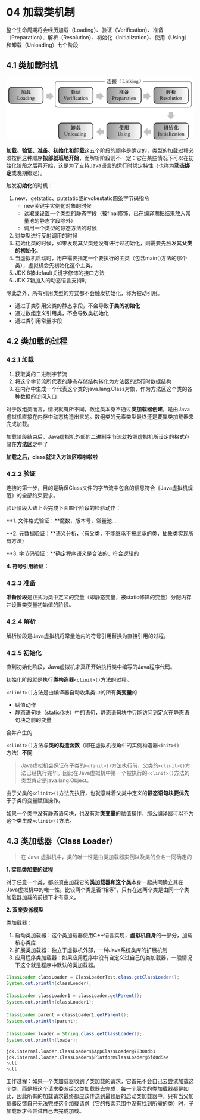 # 04 加载类机制

整个生命周期将会经历加载（Loading）、验证（Verification）、准备（Preparation）、解析（Resolution）、初始化（Initialization）、使用（Using）和卸载（Unloading）七个阶段

## 4.1 类加载时机

<img src="03_类加载机制.assets/1595409-20190521154930506-891623513.png" style="zoom: 50%;" />



**加载、验证、准备、初始化和卸载**这五个阶段的顺序是确定的，类型的加载过程必须按照这种顺序**按部就班地开始**，而解析阶段则不一定：它在某些情况下可以在初始化阶段之后再开始，这是为了支持Java语言的运行时绑定特性（也称为**动态绑定**或晚期绑定）。

触发**初始化**的时机：

1. new、getstatic、putstatic或invokestatic四条字节码指令
   * new关键字实例化对象的时候
   * 读取或设置一个类型的静态字段（被final修饰、已在编译期把结果放入常量池的静态字段除外）
   * 调用一个类型的静态方法的时候
2. 对类型进行反射调用的时候
3. 初始化类的时候，如果发现其父类还没有进行过初始化，则需要先触发其**父类的初始化**。
4. 当虚拟机启动时，用户需要指定一个要执行的主类（包含main()方法的那个类），虚拟机会先初始化这个主类。
5. JDK 8被default关键字修饰的接口方法
6. JDK 7新加入的动态语言支持时

除此之外，所有引用类型的方式都不会触发初始化，称为被动引用。

* 通过子类引用父类的静态字段，不会导致**子类的初始化**
* 通过数组定义引用类，不会导致类初始化
* 通过类引用常量字段

## 4.2 类加载的过程

### 4.2.1 加载

1. 获取类的二进制字节流
2. 将这个字节流所代表的静态存储结构转化为方法区的运行时数据结构
3. 在内存中生成一个代表这个类的java.lang.Class对象，作为方法区这个类的各种数据的访问入口

对于数组类而言，情况就有所不同，数组类本身不通过**类加载器创建**，是由Java虚拟机直接在内存中动态构造出来的。数组类的元素类型最终还是要靠类加载器来完成加载。

加载阶段结束后，Java虚拟机外部的二进制字节流就按照虚拟机所设定的格式存储在**方法区**之中了

**加载之后，class就进入方法区啦啦啦啦**

### 4.2.2 验证

连接的第一步，目的是确保Class文件的字节流中包含的信息符合《Java虚拟机规范》的全部约束要求。

验证阶段大致上会完成下面四个阶段的检验动作：

**1. 文件格式验证：**魔数，版本号，常量池....

**2. 元数据验证：**语义分析，（有父类，不能继承不被继承的类，抽象类实现所有方法）

**3. 字节码验证：**确定程序语义是合法的、符合逻辑的

**4. 符号引用验证：**

### 4.2.3 准备

**准备阶段**是正式为类中定义的变量（即静态变量，被static修饰的变量）分配内存并设置类变量初始值的阶段。

### 4.2.4 解析

解析阶段是Java虚拟机将常量池内的符号引用替换为直接引用的过程。

### 4.2.5 初始化

直到初始化阶段，Java虚拟机才真正开始执行类中编写的Java程序代码。

初始化阶段就是执行**类构造器**`<clinit>()`方法的过程。

`<clinit>()`方法是由编译器自动收集类中的所有**类变量**的

* 赋值动作
* 静态语句块（static{}块）中的语句，静态语句块中只能访问到定义在静态语句块之前的变量

合并产生的

`<clinit>()`方法与**类的构造函数**（即在虚拟机视角中的实例构造器`<init>()`方法）**不同**

> Java虚拟机会保证在子类的`<clinit>()`方法执行前，父类的`<clinit>()`方法已经执行完毕。因此在Java虚拟机中第一个被执行的`<clinit>()`方法的类型肯定是java.lang.Object。

由于父类的`<clinit>()`方法先执行，也就意味着父类中定义的**静态语句块要优先**于子类的变量赋值操作。

如果一个类中没有静态语句块，也没有对**类变量**的赋值操作，那么编译器可以不为这个类生成`<clinit>()`方法。

## 4.3 类加载器（Class Loader）

> 在 Java 虚拟机中，类的唯一性是由类加载器实例以及类的全名一同确定的

**1. 实现类加载的过程**

对于任意一个类，都必须由加载它的**类加载器和这个类**本身一起共同确立其在Java虚拟机中的唯一性。比较两个类是否“相等”，只有在这两个类是由同一个类加载器加载的前提下才有意义。

**2. 双亲委派模型**

类加载器：

1. 启动类加载器：这个类加载器使用C++语言实现，**虚拟机自身**的一部分，加载核心类库
2. 扩展类加载器：独立于虚拟机外部，一种Java系统类库的扩展机制
3. 应用程序类加载器：如果应用程序中没有自定义过自己的类加载器，一般情况下这个就是程序中默认的类加载器。

```java
ClassLoader classLoader = ClassLoaderTest.class.getClassLoader();
System.out.println(classLoader);

ClassLoader classLoader1 = classLoader.getParent();
System.out.println(classLoader1);

ClassLoader parent = classLoader1.getParent();
System.out.println(parent);

ClassLoader loader = String.class.getClassLoader();
System.out.println(loader);
```

```
jdk.internal.loader.ClassLoaders$AppClassLoader@78308db1
jdk.internal.loader.ClassLoaders$PlatformClassLoader@5fd0d5ae
null
null
```

工作过程：如果一个类加载器收到了类加载的请求，它首先不会自己去尝试加载这个类，而是把这个请求委派给父类加载器去完成，每一个层次的类加载器都是如此，因此所有的加载请求最终都应该传送到最顶层的启动类加载器中，只有当父加载器反馈自己无法完成这个加载请求（它的搜索范围中没有找到所需的类）时，子加载器才会尝试自己去完成加载。